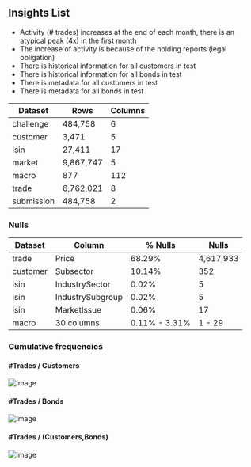 ## Insights List
- Activity (# trades) increases at the end of each month, there is an atypical peak (4x) in the first month
- The increase of activity is because of the holding reports (legal obligation)
- There is historical information for all customers in test
- There is historical information for all bonds in test
- There is metadata for all customers in test
- There is metadata for all bonds in test

| Dataset | Rows | Columns | 
| ------- | ---- | ------- |
| challenge  |   484,758 |   6 |
| customer   |     3,471 |   5 |
| isin       |    27,411 |  17 |
| market     | 9,867,747 |   5 |
| macro      |       877 | 112 |
| trade      | 6,762,021 |   8 |
| submission |   484,758 |   2 |

### Nulls

| Dataset  | Column | % Nulls | Nulls |
| -------  | ------ | ------- | ----- | 
| trade    | Price  | 68.29%  | 4,617,933 |
| customer | Subsector | 10.14% | 352 | 
| isin     | IndustrySector | 0.02% | 5 |
| isin     | IndustrySubgroup | 0.02% | 5 |
| isin     | MarketIssue | 0.06% | 17 |
| macro | 30 columns | 0.11% - 3.31% | 1 - 29 |

### Cumulative frequencies

#### #Trades / Customers

![Image](https://raw.githubusercontent.com/Robert-Alonso/DSG-2018/master/assets/trades-customer.png?token=AFjmgS0xTYKedt2pmJhJdv8d7j3a2PI-ks5bHAe0wA%3D%3D)

#### #Trades / Bonds

![Image](https://raw.githubusercontent.com/Robert-Alonso/DSG-2018/master/assets/trades-bond.png?token=AFjmgWM0aBWq_o2EIzE60PIjZgd3S8-1ks5bHAf9wA%3D%3D)

#### #Trades / (Customers,Bonds)

![Image](https://raw.githubusercontent.com/Robert-Alonso/DSG-2018/master/assets/trades-customer%2Bbond.png?token=AFjmgeN5Epsubr_Jp2bponcxeNr34L9Qks5bHAgHwA%3D%3D)
